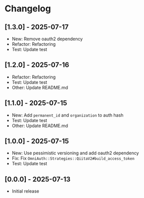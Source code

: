 # Changelog

## [1.3.0] - 2025-07-17

- New: Remove oauth2 dependency
- Refactor: Refactoring
- Test: Update test

## [1.2.0] - 2025-07-16

- Refactor: Refactoring
- Test: Update test
- Other: Update README.md

## [1.1.0] - 2025-07-15

- New: Add `permanent_id` and `organization` to auth hash
- Test: Update test
- Other: Update README.md

## [1.0.0] - 2025-07-15

- New: Use pessimistic versioning and add oauth2 dependency
- Fix: Fix `OmniAuth::Strategies::QiitaV2#build_access_token`
- Test: Update test

## [0.0.0] - 2025-07-13

- Initial release
